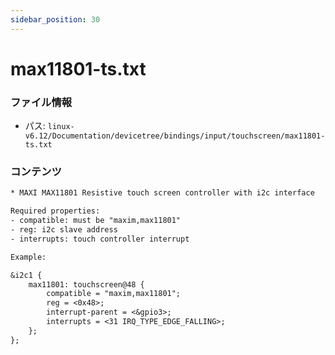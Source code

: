 ```yaml
---
sidebar_position: 30
---
```

# max11801-ts.txt

### ファイル情報

- パス: `linux-v6.12/Documentation/devicetree/bindings/input/touchscreen/max11801-ts.txt`

### コンテンツ

```txt
* MAXI MAX11801 Resistive touch screen controller with i2c interface

Required properties:
- compatible: must be "maxim,max11801"
- reg: i2c slave address
- interrupts: touch controller interrupt

Example:

&i2c1 {
	max11801: touchscreen@48 {
		compatible = "maxim,max11801";
		reg = <0x48>;
		interrupt-parent = <&gpio3>;
		interrupts = <31 IRQ_TYPE_EDGE_FALLING>;
	};
};

```
